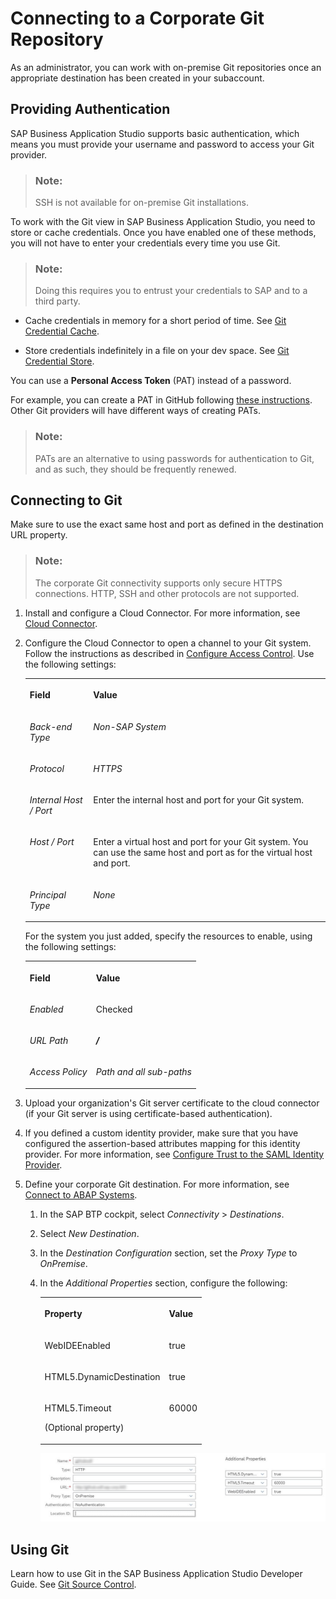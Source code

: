 <!-- loiod54ddfc1bc4f45b19dabfa0950799685 -->

# Connecting to a Corporate Git Repository

As an administrator, you can work with on-premise Git repositories once an appropriate destination has been created in your subaccount.



<a name="loiod54ddfc1bc4f45b19dabfa0950799685__section_rml_hxl_tnb"/>

## Providing Authentication

SAP Business Application Studio supports basic authentication, which means you must provide your username and password to access your Git provider.

> ### Note:  
> SSH is not available for on-premise Git installations.

To work with the Git view in SAP Business Application Studio, you need to store or cache credentials. Once you have enabled one of these methods, you will not have to enter your credentials every time you use Git.

> ### Note:  
> Doing this requires you to entrust your credentials to SAP and to a third party.

-   Cache credentials in memory for a short period of time. See [Git Credential Cache](https://git-scm.com/docs/git-credential-cache).

-   Store credentials indefinitely in a file on your dev space. See [Git Credential Store](https://git-scm.com/docs/git-credential-store).


You can use a **Personal Access Token** \(PAT\) instead of a password.

For example, you can create a PAT in GitHub following [these instructions](http://help.sap.com/disclaimer?site=https://docs.github.com/en/github/authenticating-to-github/creating-a-personal-access-token). Other Git providers will have different ways of creating PATs.

> ### Note:  
> PATs are an alternative to using passwords for authentication to Git, and as such, they should be frequently renewed.



<a name="loiod54ddfc1bc4f45b19dabfa0950799685__section_ysr_hxl_tnb"/>

## Connecting to Git

Make sure to use the exact same host and port as defined in the destination URL property.

> ### Note:  
> The corporate Git connectivity supports only secure HTTPS connections. HTTP, SSH and other protocols are not supported.

1.  Install and configure a Cloud Connector. For more information, see [Cloud Connector](https://help.sap.com/viewer/cca91383641e40ffbe03bdc78f00f681/Cloud/en-US/e6c7616abb5710148cfcf3e75d96d596.html).

2.  Configure the Cloud Connector to open a channel to your Git system. Follow the instructions as described in [Configure Access Control](https://help.sap.com/viewer/cca91383641e40ffbe03bdc78f00f681/Cloud/en-US/f42fe4471d6a4a5fb09b7f3bb83c66a4.html). Use the following settings:


    <table>
    <tr>
    <th valign="top">

    Field


    
    </th>
    <th valign="top">

    Value


    
    </th>
    </tr>
    <tr>
    <td valign="top">

     *Back-end Type* 


    
    </td>
    <td valign="top">

     *Non-SAP System* 


    
    </td>
    </tr>
    <tr>
    <td valign="top">

    *Protocol*


    
    </td>
    <td valign="top">

     *HTTPS* 


    
    </td>
    </tr>
    <tr>
    <td valign="top">

     *Internal Host / Port* 


    
    </td>
    <td valign="top">

    Enter the internal host and port for your Git system.


    
    </td>
    </tr>
    <tr>
    <td valign="top">

     *Host / Port* 


    
    </td>
    <td valign="top">

    Enter a virtual host and port for your Git system. You can use the same host and port as for the virtual host and port.


    
    </td>
    </tr>
    <tr>
    <td valign="top">

     *Principal Type* 


    
    </td>
    <td valign="top">

     *None* 


    
    </td>
    </tr>
    </table>
    
    For the system you just added, specify the resources to enable, using the following settings:


    <table>
    <tr>
    <th valign="top">

    Field


    
    </th>
    <th valign="top">

    Value


    
    </th>
    </tr>
    <tr>
    <td valign="top">

     *Enabled* 


    
    </td>
    <td valign="top">

    Checked


    
    </td>
    </tr>
    <tr>
    <td valign="top">

     *URL Path* 


    
    </td>
    <td valign="top">

     ***/*** 


    
    </td>
    </tr>
    <tr>
    <td valign="top">

     *Access Policy* 


    
    </td>
    <td valign="top">

     *Path and all sub-paths* 


    
    </td>
    </tr>
    </table>
    
3.  Upload your organization's Git server certificate to the cloud connector \(if your Git server is using certificate-based authentication\).
4.  If you defined a custom identity provider, make sure that you have configured the assertion-based attributes mapping for this identity provider. For more information, see [Configure Trust to the SAML Identity Provider](https://help.sap.com/viewer/65de2977205c403bbc107264b8eccf4b/Cloud/en-US/dc618538d97610148155d97dcd123c24.html#loiob6cfc4bb4bff4ace90afc71b0962fcb5).
5.  Define your corporate Git destination. For more information, see [Connect to ABAP Systems](https://help.sap.com/viewer/825270ffffe74d9f988a0f0066ad59f0/CF/en-US/5c3debce758a470e8342161457fd6f70.html).
    1.  In the SAP BTP cockpit, select *Connectivity* \> *Destinations*.
    2.  Select *New Destination*.
    3.  In the *Destination Configuration* section, set the *Proxy Type* to *OnPremise*.
    4.  In the *Additional Properties* section, configure the following:


        <table>
        <tr>
        <th valign="top">

        Property


        
        </th>
        <th valign="top">

        Value


        
        </th>
        </tr>
        <tr>
        <td valign="top">

        WebIDEEnabled


        
        </td>
        <td valign="top">

        true


        
        </td>
        </tr>
        <tr>
        <td valign="top">

        HTML5.DynamicDestination


        
        </td>
        <td valign="top">

        true


        
        </td>
        </tr>
        <tr>
        <td valign="top">

        HTML5.Timeout

        \(Optional property\)


        
        </td>
        <td valign="top">

        60000


        
        </td>
        </tr>
        </table>
        
        ![Additional properties for creating Git destinations](images/Create_destination_for_Git_328ecee.png)





<a name="loiod54ddfc1bc4f45b19dabfa0950799685__section_wtl_mbm_tnb"/>

## Using Git

Learn how to use Git in the SAP Business Application Studio Developer Guide. See [Git Source Control](Git_Source_Control_9689c07.md).

